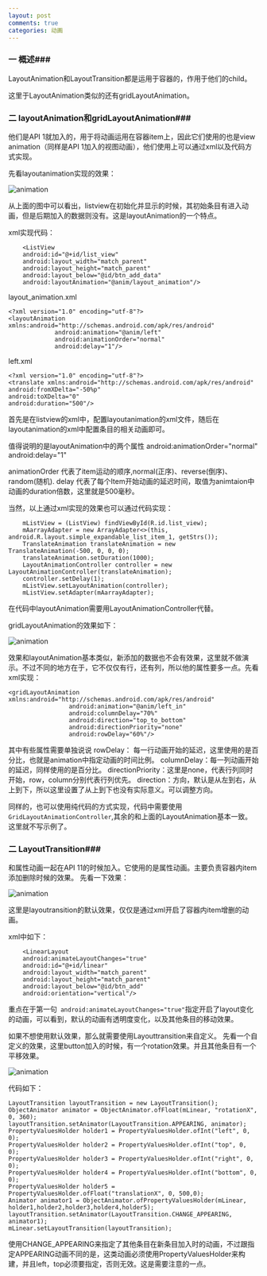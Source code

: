 ```yaml
---
layout: post
comments: true
categories: 动画
---
```

### 一 概述###

  LayoutAnimation和LayoutTransition都是运用于容器的，作用于他们的child。

  这里于LayoutAnimation类似的还有gridLayoutAnimation。

### 二 layoutAnimation和gridLayoutAnimation###

  他们是API 1就加入的，用于将动画运用在容器item上，因此它们使用的也是view animation（同样是API 1加入的视图动画），他们使用上可以通过xml以及代码方式实现。

  先看layoutanimation实现的效果：

  ![animation](/icons/animation/layoutanimation.gif)

  从上面的图中可以看出，listview在初始化并显示的时候，其初始条目有进入动画，但是后期加入的数据则没有。这是layoutAnimation的一个特点。

  xml实现代码：

        <ListView
        android:id="@+id/list_view"
        android:layout_width="match_parent"
        android:layout_height="match_parent"
        android:layout_below="@id/btn_add_data"
        android:layoutAnimation="@anim/layout_animation"/>

  layout_animation.xml

	<?xml version="1.0" encoding="utf-8"?>
	<layoutAnimation xmlns:android="http://schemas.android.com/apk/res/android"
                 android:animation="@anim/left"
                 android:animationOrder="normal"
                 android:delay="1"/>

  left.xml

    <?xml version="1.0" encoding="utf-8"?>
	<translate xmlns:android="http://schemas.android.com/apk/res/android"
    android:fromXDelta="-50%p"
    android:toXDelta="0"
    android:duration="500"/>

  首先是在listview的xml中，配置layoutanimation的xml文件，随后在layoutanimation的xml中配置条目的相关动画即可。

  值得说明的是layoutAnimation中的两个属性
    android:animationOrder="normal"
    android:delay="1"

  animationOrder 代表了item运动的顺序,normal(正序)、reverse(倒序)、random(随机).
  delay 代表了每个Item开始动画的延迟时间，取值为animtaion中动画的duration倍数，这里就是500毫秒。

  当然，以上通过xml实现的效果也可以通过代码实现：

        mListView = (ListView) findViewById(R.id.list_view);
        mAarrayAdapter = new ArrayAdapter<>(this, android.R.layout.simple_expandable_list_item_1, getStrs());
        TranslateAnimation translateAnimation = new TranslateAnimation(-500, 0, 0, 0);
        translateAnimation.setDuration(1000);
        LayoutAnimationController controller = new LayoutAnimationController(translateAnimation);
        controller.setDelay(1);
        mListView.setLayoutAnimation(controller);
        mListView.setAdapter(mAarrayAdapter);
  
  在代码中layoutAnimation需要用LayoutAnimationController代替。
  
  
  gridLayoutAnimation的效果如下：

  ![animation](/icons/animation/gridLayoutAnimation.gif)

  效果和layoutAnimation基本类似，新添加的数据也不会有效果，这里就不做演示。不过不同的地方在于，它不仅仅有行，还有列，所以他的属性要多一点。先看xml实现：

    <gridLayoutAnimation xmlns:android="http://schemas.android.com/apk/res/android"
                     android:animation="@anim/left_in"
                     android:columnDelay="70%"
                     android:direction="top_to_bottom"
                     android:directionPriority="none"
                     android:rowDelay="60%"/>

  其中有些属性需要单独说说
  rowDelay： 每一行动画开始的延迟，这里使用的是百分比，也就是animation中指定动画的时间比例。
  columnDelay：每一列动画开始的延迟，同样使用的是百分比。
  directionPriority：这里是none，代表行列同时开始，row，column分别代表行列优先。
  direction：方向，默认是从左到右，从上到下，所以这里设置了从上到下也没有实际意义。可以调整方向。

  同样的，也可以使用纯代码的方式实现，代码中需要使用`GridLayoutAnimationController`,其余的和上面的LayoutAnimation基本一致。这里就不写示例了。


### 二 LayoutTransition###

  和属性动画一起在API 11的时候加入。它使用的是属性动画。主要负责容器内item添加删除时候的效果。
  先看一下效果：

  ![animation](/icons/animation/layouttransitiondefault.gif)

  这里是layoutransition的默认效果，仅仅是通过xml开启了容器内item增删的动画。
  
  xml中如下：
 
	    <LinearLayout
        android:animateLayoutChanges="true"
        android:id="@+id/linear"
        android:layout_width="match_parent"
        android:layout_height="match_parent"
        android:layout_below="@id/btn_add"
        android:orientation="vertical"/>

  重点在于第一句` android:animateLayoutChanges="true"`指定开启了layout变化的动画，可以看到，默认的动画有透明度变化，以及其他条目的移动效果。

  如果不想使用默认效果，那么就需要使用Layouttransition来自定义。
  先看一个自定义的效果，这里button加入的时候，有一个rotation效果。并且其他条目有一个平移效果。

  ![animation](/icons/animation/layouttransitioncustom.gif)

  代码如下：

    LayoutTransition layoutTransition = new LayoutTransition();
    ObjectAnimator animator = ObjectAnimator.ofFloat(mLinear, "rotationX", 0, 360);
    layoutTransition.setAnimator(LayoutTransition.APPEARING, animator);
    PropertyValuesHolder holder1 = PropertyValuesHolder.ofInt("left", 0, 0);
    PropertyValuesHolder holder2 = PropertyValuesHolder.ofInt("top", 0, 0);
    PropertyValuesHolder holder3 = PropertyValuesHolder.ofInt("right", 0, 0);
    PropertyValuesHolder holder4 = PropertyValuesHolder.ofInt("bottom", 0, 0);
    PropertyValuesHolder holder5 = PropertyValuesHolder.ofFloat("translationX", 0, 500,0);
    Animator animator1 = ObjectAnimator.ofPropertyValuesHolder(mLinear, holder1,holder2,holder3,holder4,holder5);
    layoutTransition.setAnimator(LayoutTransition.CHANGE_APPEARING, animator1);
    mLinear.setLayoutTransition(layoutTransition);  

  使用CHANGE_APPEARING来指定了其他条目在新条目加入时的动画，不过跟指定APPEARING动画不同的是，这类动画必须使用PropertyValuesHolder来构建，并且left，top必须要指定，否则无效。这是需要注意的一点。